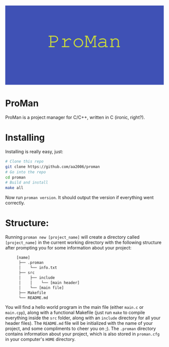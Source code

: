 ![ProMan](/resources/ProMan.png)

# ProMan
ProMan is a project manager for C/C++, written in C (ironic, right?).

# Installing
Installing is really easy, just:
```bash
# Clone this repo
git clone https://github.com/aa2006/proman
# Go into the repo
cd proman
# Build and install
make all
```
Now run `proman version`. It should output the version if everything went correctly.

# Structure:
Running `proman new [project_name]` will create a directory called `[project_name]` in the current working directory with the following structure after prompting you for some information about your project:
```
     [name]
      ├── .proman
      │    └── info.txt
      ├── src
      │    ├── include
      │    │    └── [main header]  
      │    └── [main file]
      ├── Makefile
      └── README.md
```
You will find a hello world program in the main file (either `main.c` or `main.cpp`), along with a functional Makefile (just run `make` to compile everything inside the `src` folder, along with an `include` directory for all your header files). The `README.md` file will be initialized with the name of your project, and some compliments to cheer you on ;). The `.proman` directory contains information about your project, which is also stored in `proman.cfg` in your computer's `HOME` directory.
